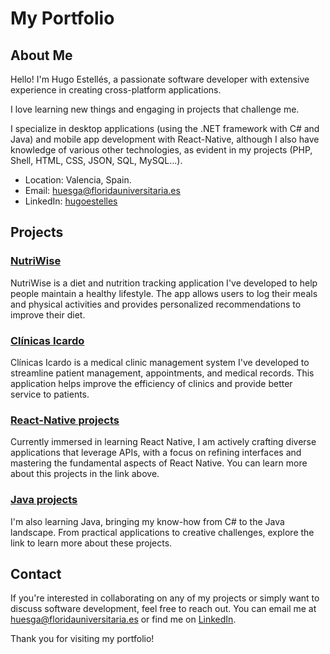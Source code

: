 # My Portfolio

## About Me
Hello! I'm Hugo Estellés, a passionate software developer with extensive experience in creating cross-platform applications.

I love learning new things and engaging in projects that challenge me.

I specialize in desktop applications (using the .NET framework with C# and Java) and mobile app development with React-Native, although I also have knowledge of various other technologies, as evident in my projects (PHP, Shell, HTML, CSS, JSON, SQL, MySQL...).

- Location: Valencia, Spain.
- Email: huesga@floridauniversitaria.es
- LinkedIn: [hugoestelles](www.linkedin.com/in/hugoestelles)

## Projects

### [NutriWise](https://github.com/hugoestelles/NutriWise)
NutriWise is a diet and nutrition tracking application I've developed to help people maintain a healthy lifestyle. The app allows users to log their meals and physical activities and provides personalized recommendations to improve their diet.

### [Clínicas Icardo](https://github.com/hugoestelles/ClinicasIcardo)
Clínicas Icardo is a medical clinic management system I've developed to streamline patient management, appointments, and medical records. This application helps improve the efficiency of clinics and provide better service to patients.

### [React-Native projects](https://github.com/hugoestelles/React-Native)
Currently immersed in learning React Native, I am actively crafting diverse applications that leverage APIs, with a focus on refining interfaces and mastering the fundamental aspects of React Native.
You can learn more about this projects in the link above.

### [Java projects](https://github.com/hugoestelles/Java/tree/main)
I'm also learning Java, bringing my know-how from C# to the Java landscape. From practical applications to creative challenges, explore the link to learn more about these projects.

## Contact
If you're interested in collaborating on any of my projects or simply want to discuss software development, feel free to reach out. You can email me at huesga@floridauniversitaria.es or find me on [LinkedIn](www.linkedin.com/in/hugoestelles).

Thank you for visiting my portfolio!
